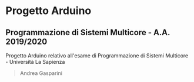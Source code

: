 # Progetto Arduino
## Programmazione di Sistemi Multicore - A.A. 2019/2020

Progetto Arduino relativo all'esame di Programmazione di Sistemi Multicore - Università La Sapienza

> Andrea Gasparini
